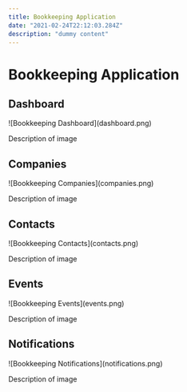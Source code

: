 ```yaml
---
title: Bookkeeping Application
date: "2021-02-24T22:12:03.284Z"
description: "dummy content"
---
```


<h1>Bookkeeping Application</h1>

<h2>Dashboard</h2>
![Bookkeeping Dashboard](dashboard.png)

<p>Description of image</p>

<h2>Companies</h2>
![Bookkeeping Companies](companies.png)

<p>Description of image</p>

<h2>Contacts</h2>
![Bookkeeping Contacts](contacts.png)

<p>Description of image</p>

<h2>Events</h2>
![Bookkeeping Events](events.png)

<p>Description of image</p>

<h2>Notifications</h2>
![Bookkeeping Notifications](notifications.png)

<p>Description of image</p>